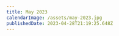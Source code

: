 ```yaml
---
title: May 2023
calendarImage: /assets/may-2023.jpg
publishedDate: 2023-04-28T21:19:25.648Z
---
```

